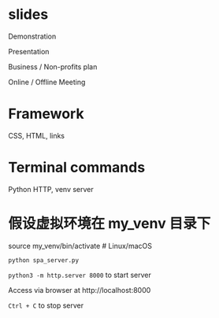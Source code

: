 # slides

Demonstration

Presentation

Business / Non-profits plan

Online / Offline Meeting

# Framework

CSS, HTML, links


# Terminal commands

Python HTTP, venv server

# 假设虚拟环境在 my_venv 目录下
source my_venv/bin/activate  # Linux/macOS

`python spa_server.py`

`python3 -m http.server 8000` to start server 

Access via browser at http://localhost:8000

`Ctrl + C` to stop server

